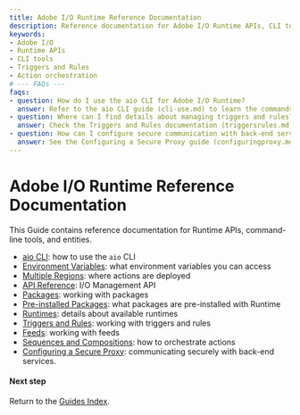 ```yaml
---
title: Adobe I/O Runtime Reference Documentation
description: Reference documentation for Adobe I/O Runtime APIs, CLI tools, and runtime entities to help developers efficiently use and manage Adobe Runtime services.
keywords:
- Adobe I/O
- Runtime APIs
- CLI tools
- Triggers and Rules
- Action orchestration
# --- FAQs ---
faqs:
- question: How do I use the aio CLI for Adobe I/O Runtime?
  answer: Refer to the aio CLI guide (cli-use.md) to learn the commands and options for interacting with Adobe I/O Runtime via the command line.
- question: Where can I find details about managing triggers and rules?
  answer: Check the Triggers and Rules documentation (triggersrules.md) to understand how to create and manage triggers and rules effectively.
- question: How can I configure secure communication with back-end services?
  answer: See the Configuring a Secure Proxy guide (configuringproxy.md) for instructions on setting up a secure proxy to communicate with back-end services.
---
```

# Adobe I/O Runtime Reference Documentation

This Guide contains reference documentation for Runtime APIs, command-line tools, and entities.

* [aio CLI](cli-use.md): how to use the `aio` CLI
* [Environment Variables](environment-variables.md): what environment variables you can access
* [Multiple Regions](multiple-regions.md): where actions are deployed
* [API Reference](api-ref.md): I/O Management API
* [Packages](packages.md): working with packages
* [Pre-installed Packages](prepackages.md): what packages are pre-installed with Runtime
* [Runtimes](runtimes.md): details about available runtimes
* [Triggers and Rules](triggersrules.md): working with triggers and rules
* [Feeds](feeds.md): working with feeds
* [Sequences and Compositions](sequences-compositions.md): how to orchestrate actions
* [Configuring a Secure Proxy](configuringproxy.md): communicating securely with back-end services.

#### Next step

Return to the [Guides Index](../../index.md).
